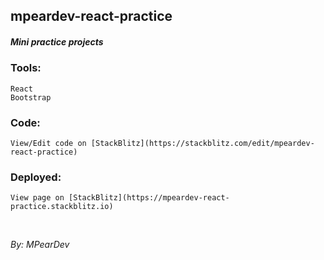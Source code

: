 ## mpeardev-react-practice

##### Mini practice projects

### Tools:

    React
    Bootstrap

### Code:

    View/Edit code on [StackBlitz](https://stackblitz.com/edit/mpeardev-react-practice)

### Deployed:

    View page on [StackBlitz](https://mpeardev-react-practice.stackblitz.io)

<br />

_By: MPearDev_
